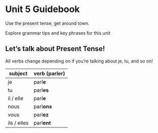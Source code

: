 # Unit 5 Guidebook

Use the present tense, get around town.

Explore grammar tips and key phrases for this unit

## Let’s talk about Present Tense!

All verbs change depending on if you’re talking about je, tu, and so on!

| subject | verb (parler) |
| ------- | ------------- |
| je | parl**e** |
| tu | parl**es** |
| il / elle | parl**e** |
| nous | parl**ons** |
| vous | parl**ez** |
| ils / elles | parl**ent** |

